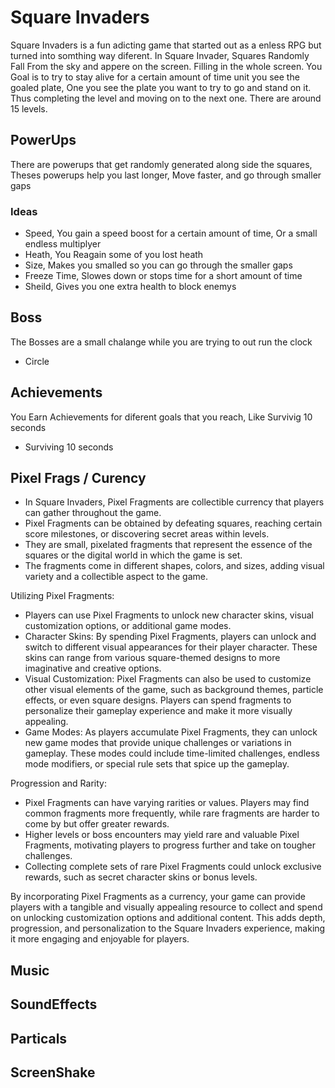 # Square Invaders

Square Invaders is a fun adicting game that started out as a enless RPG but turned into somthing way diferent. In Square Invader, Squares Randomly Fall From the sky and appere on the screen. Filling in the whole screen. You Goal is to try to stay alive for a certain amount of time unit you see the goaled plate, One you see the plate you want to try to go and stand on it. Thus completing the level and moving on to the next one. There are around 15 levels. 

## PowerUps

There are powerups that get randomly generated along side the squares, Theses powerups help you last longer, Move faster, and go through smaller gaps

### Ideas

- Speed, You gain a speed boost for a certain amount of time, Or a small endless multiplyer
- Heath, You Reagain some of you lost heath
- Size, Makes you smalled so you can go through the smaller gaps
- Freeze Time, Slowes down or stops time for a short amount of time
- Sheild, Gives you one extra health to block enemys

## Boss

The Bosses are a small chalange while you are trying to out run the clock

- Circle

## Achievements

You Earn Achievements for diferent goals that you reach, Like Survivig 10 seconds

- Surviving 10 seconds

## Pixel Frags / Curency

- In Square Invaders, Pixel Fragments are collectible currency that players can gather throughout the game.
- Pixel Fragments can be obtained by defeating squares, reaching certain score milestones, or discovering secret areas within levels.
- They are small, pixelated fragments that represent the essence of the squares or the digital world in which the game is set.
- The fragments come in different shapes, colors, and sizes, adding visual variety and a collectible aspect to the game.

Utilizing Pixel Fragments:

- Players can use Pixel Fragments to unlock new character skins, visual customization options, or additional game modes.
- Character Skins: By spending Pixel Fragments, players can unlock and switch to different visual appearances for their player character. These skins can range from various square-themed designs to more imaginative and creative options.
- Visual Customization: Pixel Fragments can also be used to customize other visual elements of the game, such as background themes, particle effects, or even square designs. Players can spend fragments to personalize their gameplay experience and make it more visually appealing.
- Game Modes: As players accumulate Pixel Fragments, they can unlock new game modes that provide unique challenges or variations in gameplay. These modes could include time-limited challenges, endless mode modifiers, or special rule sets that spice up the gameplay.

Progression and Rarity:

- Pixel Fragments can have varying rarities or values. Players may find common fragments more frequently, while rare fragments are harder to come by but offer greater rewards.
- Higher levels or boss encounters may yield rare and valuable Pixel Fragments, motivating players to progress further and take on tougher challenges.
- Collecting complete sets of rare Pixel Fragments could unlock exclusive rewards, such as secret character skins or bonus levels.

By incorporating Pixel Fragments as a currency, your game can provide players with a tangible and visually appealing resource to collect and spend on unlocking customization options and additional content. This adds depth, progression, and personalization to the Square Invaders experience, making it more engaging and enjoyable for players.

## Music

## SoundEffects

## Particals

## ScreenShake